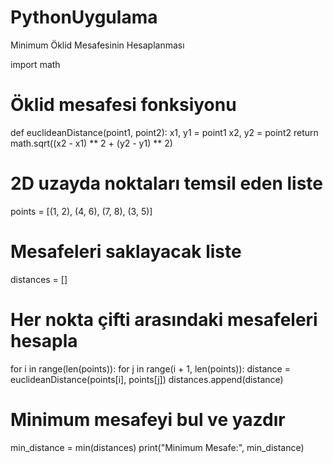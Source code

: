 # PythonUygulama
Minimum Öklid Mesafesinin Hesaplanması


import math

# Öklid mesafesi fonksiyonu
def euclideanDistance(point1, point2):
    x1, y1 = point1
    x2, y2 = point2
    return math.sqrt((x2 - x1) ** 2 + (y2 - y1) ** 2)

# 2D uzayda noktaları temsil eden liste
points = [(1, 2), (4, 6), (7, 8), (3, 5)]

# Mesafeleri saklayacak liste
distances = []

# Her nokta çifti arasındaki mesafeleri hesapla
for i in range(len(points)):
    for j in range(i + 1, len(points)):
        distance = euclideanDistance(points[i], points[j])
        distances.append(distance)

# Minimum mesafeyi bul ve yazdır
min_distance = min(distances)
print("Minimum Mesafe:", min_distance)
